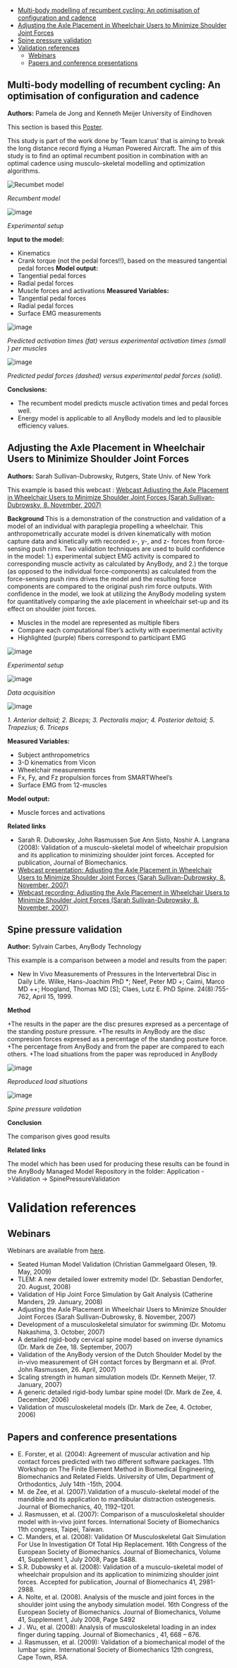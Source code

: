 + [Multi-body modelling of recumbent cycling: An optimisation of configuration and cadence](#multibody-modelling-of-recumbent-cycling-an-optimisation-of-configuration-and-cadence)
+ [Adjusting the Axle Placement in Wheelchair Users to Minimize Shoulder Joint Forces](#adjusting-the-axle-placement-in-wheelchair-users-to-minimize-shoulder-joint-forces)
+ [Spine pressure validation](#spine-pressure-validation)
+ [Validation references](#validation-references)
    - [Webinars](#webinars)
    - [Papers and conference presentations](#papers-and-conference-presentations)


## Multi-body modelling of recumbent cycling: An optimisation of configuration and cadence

**Authors:** Pamela de Jong and Kenneth Meijer University of Eindhoven

This section is based this [Poster](http://wiki.anyscript.org/images/3/33/Dejong.pdf).

This study is part of the work done by ‘Team Icarus’ that is aiming to break the long distance record flying a Human Powered Aircraft. The aim of this study is to find an optimal recumbent position in combination with an optimal cadence using musculo-skeletal modelling and optimization algorithms.

![Recumbet model](https://cloud.githubusercontent.com/assets/22542671/20755334/dce461d4-b70e-11e6-9d39-1e93b9bb7d98.png)

*Recumbent model*

![image](https://cloud.githubusercontent.com/assets/22542671/20755393/1afda80e-b70f-11e6-87bd-6f784d50c258.png)

*Experimental setup*

**Input to the model:**
+ Kinematics
+ Crank torque (not the pedal forces!!), based on the measured tangential pedal forces
**Model output:**
+ Tangential pedal forces
+ Radial pedal forces
+ Muscle forces and activations
**Measured Variables:**
+ Tangential pedal forces
+ Radial pedal forces
+ Surface EMG measurements

![image](https://cloud.githubusercontent.com/assets/22542671/20755484/77452470-b70f-11e6-875b-2128a63470ad.png)

*Predicted activation times (fat) versus experimental activation times (small ) per muscles*

![image](https://cloud.githubusercontent.com/assets/22542671/20755503/840b7074-b70f-11e6-86dd-e155917820e0.png)

*Predicted pedal forces (dashed) versus experimental pedal forces (solid).*

**Conclusions:**
+ The recumbent model predicts muscle activation times and pedal forces well.
+ Energy model is applicable to all AnyBody models and led to plausible efficiency values.

## Adjusting the Axle Placement in Wheelchair Users to Minimize Shoulder Joint Forces

**Authors:** Sarah Sullivan-Dubrowsky, Rutgers, State Univ. of New York

This example is based this webcast : [Webcast Adjusting the Axle Placement in Wheelchair Users to Minimize Shoulder Joint Forces (Sarah Sullivan-Dubrowsky, 8. November, 2007)](http://www.anybodytech.com/redir.html?forward=webcast#%0AAdjusting%20the%20Axle%20Placement%20in%20Wheelchair%20Users%20to%20Minimize%20Shoulder%20Joint%20Forces%0A%20)

**Background**
This is a demonstration of the construction and validation of a model of an individual with paraplegia propelling a wheelchair. This anthropometrically accurate model is driven kinematically with motion capture data and kinetically with recorded x-, y-, and z- forces from force-sensing push rims. Two validation techniques are used to build confidence in the model: 1.) experimental subject EMG activity is compared to corresponding muscle activity as calculated by AnyBody, and 2.) the torque (as opposed to the individual force-components) as calculated from the force-sensing push rims drives the model and the resulting force components are compared to the original push rim force outputs. With confidence in the model, we look at utilizing the AnyBody modeling system for quantitatively comparing the axle placement in wheelchair set-up and its effect on shoulder joint forces.

+ Muscles in the model are represented as multiple fibers
+ Compare each computational fiber’s activity with experimental activity
+ Highlighted (purple) fibers correspond to participant EMG

![image](https://cloud.githubusercontent.com/assets/22542671/20755616/dc311de4-b70f-11e6-95d7-e507197b62a0.png)

*Experimental setup*

![image](https://cloud.githubusercontent.com/assets/22542671/20755623/e71e2fd0-b70f-11e6-9c5a-7c3f608ddad2.png)

*Data acquisition*

![image](https://cloud.githubusercontent.com/assets/22542671/20755634/f3701f82-b70f-11e6-8a3d-45f147e128f3.png)

*1. Anterior deltoid; 2. Biceps; 3. Pectoralis major; 4. Posterior deltoid; 5. Trapezius; 6. Triceps*

**Measured Variables:**

+ Subject anthropometrics
+ 3-D kinematics from Vicon
+ Wheelchair measurements
+ Fx, Fy, and Fz propulsion forces from SMARTWheel’s
+ Surface EMG from 12-muscles

**Model output:**

+ Muscle forces and activations

**Related links**
+ Sarah R. Dubowsky, John Rasmussen Sue Ann Sisto, Noshir A. Langrana (2008): Validation of a musculo-skeletal model of wheelchair propulsion and its application to minimizing shoulder joint forces. Accepted for publication, Journal of Biomechanics.
+ [Webcast presentation: Adjusting the Axle Placement in Wheelchair Users to Minimize Shoulder Joint Forces (Sarah Sullivan-Dubrowsky, 8. November, 2007)](http://www.anybodytech.com/fileadmin/webcasts/AnyBodyWebcastWheelchairNov07.pdf)
+ [Webcast recording: Adjusting the Axle Placement in Wheelchair Users to Minimize Shoulder Joint Forces (Sarah Sullivan-Dubrowsky, 8. November, 2007)](http://www.anybodytech.com/fileadmin/webcasts/AnyBodyWebcastWheelchairNov07.pdf)

## Spine pressure validation

**Author:** Sylvain Carbes, AnyBody Technology

This example is a comparison between a model and results from the paper:

+ New In Vivo Measurements of Pressures in the Intervertebral Disc in Daily Life. Wilke, Hans-Joachim PhD *; Neef, Peter MD +; Caimi, Marco MD ++; Hoogland, Thomas MD [S]; Claes, Lutz E. PhD Spine. 24(8):755-762, April 15, 1999.

**Method**

+The results in the paper are the disc presures expresed as a percentage of the standing posture pressure.
+The results in AnyBody are the disc compresion forces expresed as a percentage of the standing posture force.
+The percentage from AnyBody and from the paper are compared to each others.
+The load situations from the paper was reproduced in AnyBody

![image](https://cloud.githubusercontent.com/assets/22542671/20755830/a6dcaf2c-b710-11e6-8ded-436eefa19b0d.png)

*Reproduced load situations*

![image](https://cloud.githubusercontent.com/assets/22542671/20755844/b78d1938-b710-11e6-911e-42e8b8169aff.png)

*Spine pressure validation*

**Conclusion**

The comparison gives good results

**Related links**

The model which has been used for producing these results can be found in the AnyBody Managed Model Repository in the folder: Application ->Validation -> SpinePressureValidation

# Validation references

## Webinars

Webinars are available from [here](http://www.anybodytech.com/index.php?id=199).

+ Seated Human Model Validation (Christian Gammelgaard Olesen, 19. May, 2009)
+ TLEM: A new detailed lower extremity model (Dr. Sebastian Dendorfer, 20. August, 2008)
+ Validation of Hip Joint Force Simulation by Gait Analysis (Catherine Manders, 29. January, 2008)
+ Adjusting the Axle Placement in Wheelchair Users to Minimize Shoulder Joint Forces (Sarah Sullivan-Dubrowsky, 8. November, 2007)
+ Development of a musculoskeletal simulator for swimming (Dr. Motomu Nakashima, 3. October, 2007)
+ A detailed rigid-body cervical spine model based on inverse dynamics (Dr. Mark de Zee, 18. September, 2007)
+ Validation of the AnyBody version of the Dutch Shoulder Model by the in-vivo measurement of GH contact forces by Bergmann et al. (Prof. John Rasmussen, 26. April, 2007)
+ Scaling strength in human simulation models (Dr. Kenneth Meijer, 17. January, 2007)
+ A generic detailed rigid-body lumbar spine model (Dr. Mark de Zee, 4. December, 2006)
+ Validation of musculoskeletal models (Dr. Mark de Zee, 4. October, 2006)

## Papers and conference presentations

+ E. Forster, et al. (2004): Agreement of muscular activation and hip contact forces predicted with two different software packages. 11th Workshop on The Finite Element Method in Biomedical Engineering, Biomechanics and Related Fields. University of Ulm, Department of Orthodontics, July 14th -15th, 2004.
+ M. de Zee, et al. (2007).Validation of a musculo-skeletal model of the mandible and its application to mandibular distraction osteogenesis. Journal of Biomechanics, 40, 1192–1201.
+ J. Rasmussen, et al. (2007): Comparison of a musculoskeletal shoulder model with in-vivo joint forces. International Society of Biomechanics 11th congress, Taipei, Taiwan.
+ C. Manders, et al. (2008): Validation Of Musculoskeletal Gait Simulation For Use In Investigation Of Total Hip Replacement. 16th Congress of the European Society of Biomechanics. Journal of Biomechanics, Volume 41, Supplement 1, July 2008, Page S488.
+ S.R. Dubowsky et al. (2008): Validation of a musculo-skeletal model of wheelchair propulsion and its application to minimizing shoulder joint forces. Accepted for publication, Journal of Biomechanics 41, 2981-2988.
+ A. Nolte, et al. (2008). Analysis of the muscle and joint forces in the shoulder joint using the anybody simulation model. 16th Congress of the European Society of Biomechanics. Journal of Biomechanics, Volume 41, Supplement 1, July 2008, Page S492
+ J . Wu, et al. (2008): Analysis of musculoskeletal loading in an index finger during tapping. Journal of Biomechanics , 41, 668 – 676.
+ J. Rasmussen, et al. (2009): Validation of a biomechanical model of the lumbar spine. International Society of Biomechanics 12th congress, Cape Town, RSA.